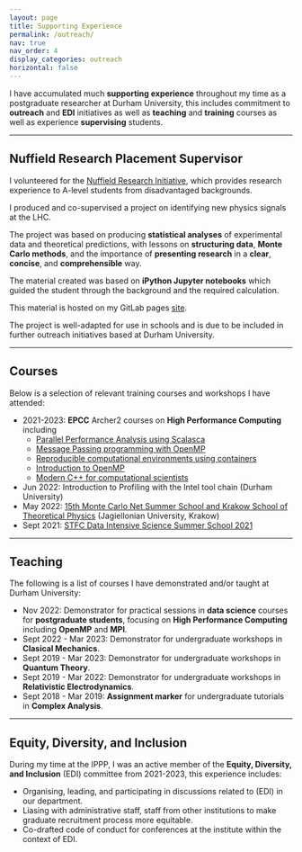 ```yaml
---
layout: page
title: Supporting Experience
permalink: /outreach/
nav: true
nav_order: 4
display_categories: outreach
horizontal: false
---
```


I have accumulated much **supporting experience** throughout my time as a postgraduate
researcher at Durham University, this includes commitment to **outreach** and **EDI**
initiatives as well as **teaching** and **training** courses as well as experience
**supervising** students.

---

## Nuffield Research Placement Supervisor

I volunteered for the [Nuffield Research Initiative](https://www.nuffieldresearchplacements.org/),
which provides research experience to A-level students from disadvantaged backgrounds.

I produced and co-supervised a project on identifying new physics signals at the LHC.

The project was based on producing **statistical analyses** of experimental data and
theoretical predictions, with lessons on **structuring data**, **Monte Carlo methods**,
and the importance of **presenting research** in a **clear**, **concise**, and
**comprehensible** way.

The material created was based on **iPython Jupyter notebooks** which guided the student through
the background and the required calculation.

This material is hosted on my GitLab pages [site](https://hitham2496.gitlab.io/he-pheno-nuffield/).

The project is well-adapted for use in schools and is due to be included in further outreach initiatives
based at Durham University.

---

## Courses

Below is a selection of relevant training courses and workshops I have attended:
- 2021-2023: **EPCC** Archer2 courses on **High Performance Computing** including
	- [Parallel Performance Analysis using Scalasca](https://www.archer2.ac.uk/training/courses/230822-scalasca/)
	- [Message Passing programming with OpenMP](https://www.archer2.ac.uk/training/courses/230222-mpi/)
	- [Reproducible computational environments using containers](https://www.archer2.ac.uk/training/courses/221207-containers/)
	- [Introduction to OpenMP](https://www.archer2.ac.uk/training/courses/220830-openmp/)
	- [Modern C++ for computational scientists](https://www.archer2.ac.uk/training/courses/210720-modern-c/)
- Jun 2022: Introduction to Profiling with the Intel tool chain (Durham University)
- May 2022: [15th Monte Carlo Net Summer School and Krakow School of Theoretical Physics](https://indico.cern.ch/event/1104027/registrations/78079/) (Jagiellonian University, Krakow)
- Sept 2021: [STFC Data Intensive Science Summer School 2021](https://www.durham.ac.uk/departments/academic/physics/about-us/events/stfc-data-intensive-science-summer-school-2021/)

___

## Teaching

The following is a list of courses I have demonstrated and/or taught at Durham University:
- Nov 2022: Demonstrator for practical sessions in **data science** courses for **postgraduate students**, focusing
  on **High Performance Computing** including **OpenMP** and **MPI**.
- Sept 2022 - Mar 2023: Demonstrator for undergraduate workshops in **Clasical Mechanics**.
- Sept 2019 - Mar 2023: Demonstrator for undergraduate workshops in **Quantum Theory**.
- Sept 2019 - Mar 2022: Demonstrator for undergraduate workshops in **Relativistic Electrodynamics**.
- Sept 2018 - Mar 2019: **Assignment marker** for undergraduate tutorials in **Complex Analysis**.

---

## Equity, Diversity, and Inclusion

During my time at the IPPP, I was an active member of the **Equity, Diversity, and Inclusion** (EDI) committee
from 2021-2023, this experience includes:
- Organising, leading, and participating in discussions related to (EDI) in our department.
- Liasing with administrative staff, staff from other institutions to make graduate recruitment process
more equitable.
- Co-drafted code of conduct for conferences at the institute within the context of EDI.
